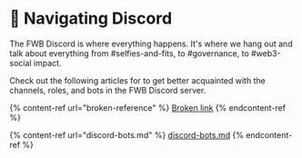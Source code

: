 # 👾 Navigating Discord

The FWB Discord is where everything happens. It's where we hang out and talk about everything from #selfies-and-fits, to #governance, to #web3-social impact.

Check out the following articles for to get better acquainted with the channels, roles, and bots in the FWB Discord server.

{% content-ref url="broken-reference" %}
[Broken link](broken-reference)
{% endcontent-ref %}

{% content-ref url="discord-bots.md" %}
[discord-bots.md](discord-bots.md)
{% endcontent-ref %}

